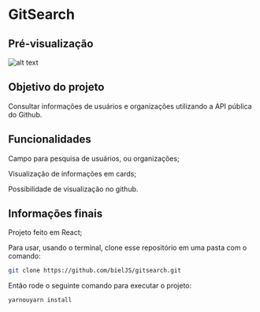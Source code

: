 # GitSearch



## Pré-visualização

![alt text](https://i.imgur.com/jndwEEF.gif)




## Objetivo do projeto
Consultar informações de usuários e organizações utilizando a API pública do Github.



## Funcionalidades
Campo para pesquisa de usuários, ou organizações;

Visualização de informações em cards;

Possibilidade de visualização no github.



## Informações finais
Projeto feito em React;

Para usar, usando o terminal, clone esse repositório em uma pasta com o comando:
```bash
git clone https://github.com/bielJS/gitsearch.git
```
Então rode o seguinte comando para executar o projeto:
```bash
yarnouyarn install
```

